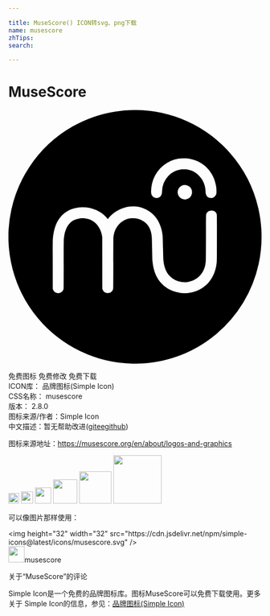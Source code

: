 ```yaml
---

title: MuseScore() ICON转svg、png下载
name: musescore
zhTips: 
search: 

---
```


# MuseScore  <small style="font-size: 60%;font-weight: 100"></small>

<div id="svg" class="svg-wrap">
<svg role="img" viewBox="0 0 24 24" xmlns="http://www.w3.org/2000/svg"><title>MuseScore icon</title><path d="M11.777 23.997a11.989 11.989 0 0 1-8.98-4.296 12.013 12.013 0 0 1-2.406-4.655A12.1 12.1 0 0 1 .273 9.44a11.926 11.926 0 0 1 1.72-4.064 12.056 12.056 0 0 1 4.056-3.799 11.94 11.94 0 0 1 4.13-1.44 12.211 12.211 0 0 1 3.693.007c1.708.27 3.302.89 4.751 1.848.873.577 1.692 1.29 2.385 2.08a11.966 11.966 0 0 1 2.68 5.196c.402 1.718.416 3.556.039 5.291a12.004 12.004 0 0 1-4.024 6.643 12.013 12.013 0 0 1-4.655 2.407c-.743.195-1.499.316-2.29.367a17.83 17.83 0 0 1-.809.026l-.172-.003zm-6.924-6.684a.488.488 0 0 0 .23-.133.548.548 0 0 0 .139-.232c.013-.043.014-.178.018-2.363.004-2.12.005-2.327.018-2.438.033-.298.076-.51.146-.72.101-.303.224-.516.406-.705.14-.144.26-.232.434-.315a1.76 1.76 0 0 1 .504-.148c.114-.017.382-.024.493-.012a1.803 1.803 0 0 1 1.308.807c.166.25.271.528.327.866l.017.106.004 2.438c.004 2.324.005 2.44.019 2.485a.555.555 0 0 0 .133.226.5.5 0 0 0 .201.128c.052.019.068.021.167.021a.462.462 0 0 0 .37-.145.507.507 0 0 0 .149-.3c.006-.042.008-.774.008-2.407 0-1.542.003-2.375.008-2.428.047-.48.222-.889.523-1.225.183-.204.464-.39.73-.482.21-.074.394-.101.626-.095.304.01.55.066.8.186.284.136.514.341.668.597.178.294.28.662.299 1.083.002.053.013.491.023.973.022 1.002.024 1.063.04 1.238.072.787.307 1.426.711 1.935.087.11.311.333.417.417.435.344.944.555 1.532.634.177.024.507.03.68.012.797-.082 1.53-.463 2.015-1.046.373-.45.606-.99.704-1.64.046-.302.043-.143.046-2.506.003-2.417.007-2.223-.054-2.346a.484.484 0 0 0-.332-.251.584.584 0 0 0-.416.06c-.1.06-.19.183-.22.304-.009.031-.012.478-.016 2.22-.005 2.415 0 2.23-.055 2.51-.18.917-.81 1.522-1.73 1.66a2.358 2.358 0 0 1-.512-.008c-.464-.07-.84-.256-1.13-.557-.332-.345-.53-.816-.601-1.432-.018-.151-.026-.387-.043-1.212-.018-.853-.026-1.05-.047-1.24-.129-1.123-.68-1.983-1.548-2.417a2.773 2.773 0 0 0-1.121-.294c-.55-.035-1.136.12-1.671.441a2.949 2.949 0 0 0-.813.707l-.038.049-.028-.038a2.542 2.542 0 0 0-.235-.261c-.457-.433-1.1-.722-1.78-.8a3.877 3.877 0 0 0-.65-.001c-.635.07-1.141.286-1.559.666-.48.437-.795 1.103-.912 1.926-.056.393-.057.436-.054 2.915l.002 2.184.022.064a.525.525 0 0 0 .359.339c.078.02.188.02.267 0zm11.99-8.863a.687.687 0 0 0 .546-.505.849.849 0 0 0 .008-.3.685.685 0 0 0-.455-.516.678.678 0 0 0-.895.649c0 .055.005.11.012.142a.684.684 0 0 0 .783.53zm-2.667-.138a.495.495 0 0 0 .32-.265c.046-.092.06-.158.067-.343a2.224 2.224 0 0 1 .617-1.49 1.934 1.934 0 0 1 1.146-.587c.145-.022.434-.024.581-.004.307.043.58.143.822.3.244.16.474.4.634.663.202.333.326.763.327 1.127 0 .1.012.184.036.26a.507.507 0 0 0 .94.068c.053-.111.06-.15.059-.35 0-.198-.01-.318-.043-.514-.217-1.298-1.165-2.294-2.426-2.545a2.47 2.47 0 0 0-.625-.055 3.031 3.031 0 0 0-2.738 1.638 3.3 3.3 0 0 0-.366 1.43c-.01.265.037.418.167.544a.509.509 0 0 0 .482.123z"/></svg>
</div>
<detail full-name='musescore'></detail>

<div class="detail-page">
<p>
<span><span class="badge-success badge">免费图标</span> <span class="badge-success badge">免费修改</span>  <span class="badge-success badge">免费下载</span> </span>
<br/>
<span>
ICON库：
<span class="badge-secondary badge">品牌图标(Simple Icon)</span> 
</span>
<br/>
<span>
CSS名称：
<span class="badge-secondary badge">musescore</span> 
</span>

<br/>
<span>
版本：
<span class="badge-secondary badge">2.8.0</span> 
</span>
<br/>
<span>图标来源/作者：<span class="badge-light badge">Simple Icon</span></span> 
<br/>
<span class="zh-detail">中文描述：暂无<span class="help-link"><span>帮助改进</span>(<a href="https://gitee.com/liuwave/icon-helper/edit/master/json/brands/musescore.json" target="_blank" rel="noopener noreferrer">gitee</a><a href="https://github.com/liuwave/icon-helper/edit/master/json/brands/musescore.json" target="_blank" rel="noopener noreferrer">github</a></span>)</span><br/>
</p>
</div><div class="description description alert alert-light"><p>图标来源地址：<a href="https://musescore.org/en/about/logos-and-graphics" target="_blank" rel="noopener noreferrer">https://musescore.org/en/about/logos-and-graphics</a></p></div>
<div class="alert alert-dark">
<img height="21" width="21" src="https://cdn.jsdelivr.net/npm/simple-icons@latest/icons/musescore.svg" />
<img height="24" width="24" src="https://cdn.jsdelivr.net/npm/simple-icons@latest/icons/musescore.svg" />
<img height="32" width="32" src="https://cdn.jsdelivr.net/npm/simple-icons@latest/icons/musescore.svg" />
<img height="48" width="48" src="https://cdn.jsdelivr.net/npm/simple-icons@latest/icons/musescore.svg" />
<img height="64" width="64" src="https://cdn.jsdelivr.net/npm/simple-icons@latest/icons/musescore.svg" />
<img height="96" width="96" src="https://cdn.jsdelivr.net/npm/simple-icons@latest/icons/musescore.svg" />

</div>
<div>
  <p>可以像图片那样使用：    
  </p>
  <div class="alert alert-primary" style="font-size: 14px">
    &lt;img height="32" width="32" src="https://cdn.jsdelivr.net/npm/simple-icons@latest/icons/musescore.svg" /&gt;
    <copy-btn content='<img height="32" width="32" src="https://cdn.jsdelivr.net/npm/simple-icons@latest/icons/musescore.svg" />'></copy-btn>
  </div>
  <div class="alert alert-secondary">
    <img height="32" width="32" src="https://cdn.jsdelivr.net/npm/simple-icons@latest/icons/musescore.svg" />musescore
    <copy-btn content="musescore" btn-title="复制图标名称"></copy-btn>
  </div>
</div>

<Vssue title="关于“MuseScore”的评论" >关于“MuseScore”的评论</Vssue>


<div><p>Simple Icon是一个免费的品牌图标库。图标MuseScore可以免费下载使用。更多关于  Simple Icon的信息，参见：<a target="_blank" href="https://iconhelper.cn/brands.html">品牌图标(Simple Icon)</a>
</p></div>

